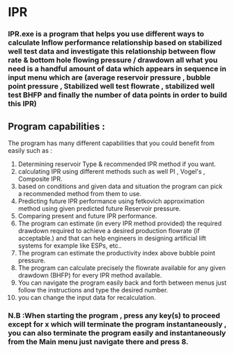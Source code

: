 # IPR
### IPR.exe is a program that helps you use different ways to calculate Inflow performance relationship based on stabilized well test data and investigate this relationship between flow rate & bottom hole flowing pressure / drawdown all what you need is a handful amount of data which appears in sequence in input menu which are (average reservoir pressure , bubble point pressure , Stabilized well test flowrate , stabilized well test BHFP and  finally the number of data points in order to build this IPR)

## Program capabilities :
The program has many different capabilities that you could benefit from easily such as :
1. Determining reservoir Type & recommended IPR method if you want.
2. calculating IPR using different methods such as well PI , Vogel's , Composite IPR.
3. based on conditions and given data and situation the program can pick a recommended method from them to use.
4. Predicting future IPR performance using fetkovich approximation method using given predicted future Reservoir pressure. 
5. Comparing present and future IPR performance.
6. The program can estimate (in every IPR method provided) the required drawdown required to achieve a desired production flowrate (if acceptable.) and that can help engineers in designing artificial lift systems for example like ESPs, etc..
7. The program can estimate the productivity index above bubble point pressure.
8. The program can calculate precisely the flowrate available  for any given drawdown (BHFP) for every IPR method available.
9. You can navigate the program easily back and forth between menus just follow the instructions and type the desired number.
10. you can change the input data for recalculation.

### N.B :When starting the program , press any key(s) to proceed except for x which will terminate the program instantaneously , you can also terminate the program easily and instantaneously from the Main menu just navigate there and press 8.
